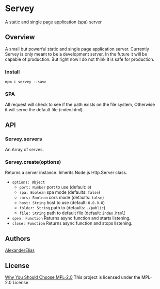 
# Servey
A static and single page application (spa) server

## Overview
A small but powerful static and single page application server.
Currently Servey is only meant to be a development server.
In the future it will be capable of production.
But right now I do not think it is safe for production.

### Install
`npm i servey --save`

### SPA
All request will check to see if the path exists on the file system, Otherwise it will serve the default file (index.html).

## API

### Servey.servers
An Array of serves.

### Servey.create(options)
Returns a server instance. Inherits Node.js Http.Server class.
- `options: Object`
	- `port: Number` port to use (default: `0`)
	- `spa: Boolean` spa mode (defaults: `false`)
	- `cors: Boolean` cors mode (defaults: `false`)
	- `host: String` host to use (default: `0.0.0.0`)
	- `folder: String` path to (defaults: `./public`)
	- `file: String` path to default file (default: `index.html`)
- `open: Function` Returns async function and starts listening.
- `close: Function` Returns async function and stops listening.

## Authors
[AlexanderElias](https://github.com/AlexanderElias)

## License
[Why You Should Choose MPL-2.0](http://veldstra.org/2016/12/09/yoo-should-choose-mpl2-for-your-opensource-project.html)
This project is licensed under the MPL-2.0 License
